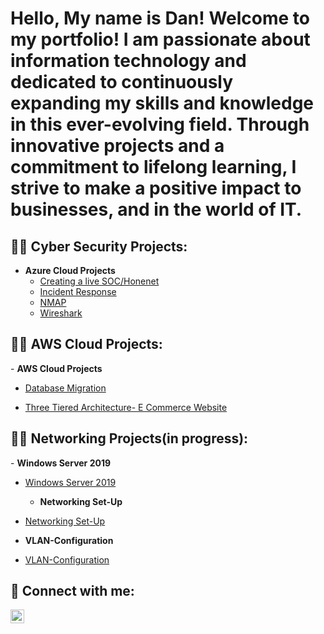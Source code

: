 <h1>Hello, My name is Dan! Welcome to my portfolio! I am passionate about information technology and dedicated to continuously expanding my skills and knowledge in this ever-evolving field. Through innovative projects and a commitment to lifelong learning, I strive to make a positive impact to businesses, and in the world of IT. </h1>

<h2>👨‍💻 Cyber Security Projects:</h2>

- <b>Azure Cloud Projects</b>
  - [Creating a live SOC/Honenet](https://github.com/dbriones49/Azure-SOC/)
  - [Incident Response](https://github.com/dbriones49/Incident-Response/)
  - [NMAP](https://github.com/dbriones49/NMAP/)
  - [Wireshark](https://github.com/dbriones49//Wireshark/)

  

<h2>👨‍💻 AWS Cloud Projects:</h2>
   - <b>AWS Cloud Projects</b>

 - [Database Migration](https://github.com/dbriones49/Cloud-Projects)

  - [Three Tiered Architecture- E Commerce Website](https://github.com/dbriones49/Cloud--Three-Tiered-Architecture)

<h2>👨‍💻 Networking Projects(in progress):</h2>
  - <b>Windows Server 2019</b>

- [Windows Server 2019](https://github.com/dbriones49/Windows-Server-2019)

  - <b>Networking Set-Up</b>

- [Networking Set-Up](https://github.com/dbriones49/Networking-Set-Up)

 - <b>VLAN-Configuration</b>

 - [VLAN-Configuration](https://github.com/dbriones49/VLAN-Configuration)


<h2> 🤳 Connect with me:</h2>

[<img align="left" alt="DannyBriones | LinkedIn" width="22px" src="https://cdn.jsdelivr.net/npm/simple-icons@v3/icons/linkedin.svg" />][linkedin]


[linkedin]: https://linkedin.com/in/dannybrionesjr

<!--
**joshmadakor1/joshmadakor1** is a ✨ _special_ ✨ repository because its `README.md` (this file) appears on your GitHub profile.

Here are some ideas to get you started:

- 🔭 I’m currently working on ...
- 🌱 I’m currently learning ...
- 👯 I’m looking to collaborate on ...
- 🤔 I’m looking for help with ...
- 💬 Ask me about ...
- 📫 How to reach me: ...
- 😄 Pronouns: ...
- ⚡ Fun fact: ...
